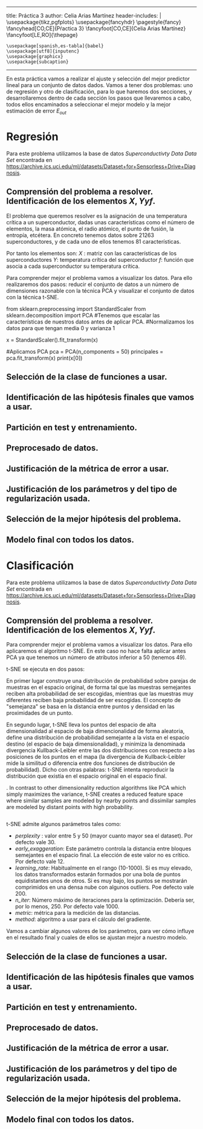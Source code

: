 
---
title: Práctica 3
author: Celia Arias Martínez
header-includes: |
    \usepackage{tikz,pgfplots}
    \usepackage{fancyhdr}
    \pagestyle{fancy}
    \fancyhead[CO,CE]{Pŕactica 3}
    \fancyfoot[CO,CE]{Celia Arias Martínez}
    \fancyfoot[LE,RO]{\thepage}
   
    \usepackage[spanish,es-tabla]{babel}
    \usepackage[utf8]{inputenc}
    \usepackage{graphicx}
    \usepackage{subcaption}
---


En esta práctica vamos a realizar el ajuste y selección del mejor predictor lineal para un conjunto de datos dados. Vamos a tener dos problemas: uno de regresión y otro de clasificación, para lo que haremos dos secciones, y desarrollaremos dentro de cada sección los pasos que llevaremos a cabo, todos ellos encaminados a seleccionar el mejor modelo y la mejor estimación de error $E_{out}$

# Regresión

Para este problema utilizamos la base de datos *Superconductivty Data Data Set* encontrada en https://archive.ics.uci.edu/ml/datasets/Dataset+for+Sensorless+Drive+Diagnosis.


## Comprensión del problema a resolver. Identificación de los elementos $X, Y y f$.

El problema que queremos resolver es la asignación de una temperatura crítica a un superconductor, dadas unas características como el número de elementos, la masa atómica, el radio atómico, el punto de fusión, la entropía, etcétera. En concreto tenemos datos sobre 21263 superconductores, y de cada uno de ellos tenemos 81 características. 

Por tanto los elementos son:
$X$ : matriz con las características de los superconductores
$Y$: temperatura crítica del superconductor
$f$: función que asocia a cada superconductor su temperatura crítica.

Para comprender mejor el problema vamos a visualizar los datos. Para ello realizaremos dos pasos: reducir el conjunto de datos a un número de dimensiones razonable con la técnica PCA y visualizar el conjunto de datos con la técnica t-SNE.

from sklearn.preprocessing import StandardScaler
from sklearn.decomposition import PCA
#Tenemos que escalar las características de nuestros datos antes de aplicar PCA.
#Normalizamos los datos para que tengan media 0 y varianza 1

x = StandardScaler().fit_transform(x)

#Aplicamos PCA
pca = PCA(n_components = 50)
principales = pca.fit_transform(x)
print(x[0])

## Selección de la clase de funciones a usar.


## Identificación de las hipótesis finales que vamos a usar.

## Partición en test y entrenamiento.

## Preprocesado de datos.

## Justificación de la métrica de error a usar.

## Justificación de los parámetros y del tipo de regularización usada.

## Selección de la mejor hipótesis del problema.

## Modelo final con todos los datos.




# Clasificación

Para este problema utilizamos la base de datos *Superconductivty Data Data Set* encontrada en https://archive.ics.uci.edu/ml/datasets/Dataset+for+Sensorless+Drive+Diagnosis.



## Comprensión del problema a resolver. Identificación de los elementos $X, Y y f$.

Para comprender mejor el problema vamos a visualizar los datos. Para ello aplicaremos el algoritmo t-SNE. En este caso no hace falta aplicar antes PCA ya que tenemos un número de atributos inferior a 50 (tenemos 49).

t-SNE se ejecuta en dos pasos:

En primer lugar construye una distribución de probabilidad sobre parejas de muestras en el espacio original, de forma tal que las muestras semejantes reciben alta probabilidad de ser escogidas, mientras que las muestras muy diferentes reciben baja probabilidad de ser escogidas. El concepto de "semejanza" se basa en la distancia entre puntos y densidad en las proximidades de un punto. 

En segundo lugar, t-SNE lleva los puntos del espacio de alta dimensionalidad al espacio de baja dimencionalidad de forma aleatoria, define una distribución de probabilidad semejante a la vista en el espacio destino (el espacio de baja dimensionalidad), y minimiza la denominada divergencia Kullback-Leibler entre las dos distribuciones con respecto a las posiciones de los puntos en el mapa (la divergencia de Kullback-Leibler mide la similitud o diferencia entre dos funciones de distribución de probabilidad). Dicho con otras palabras: t-SNE intenta reproducir la distribución que existía en el espacio original en el espacio final.

. In contrast to other dimensionality reduction algorithms like PCA which simply maximizes the variance, t-SNE creates a reduced feature space where similar samples are modeled by nearby points and dissimilar samples are modeled by distant points with high probability.


~~~py

~~~

t-SNE admite algunos parámetros tales como:

*  *perplexity* : valor entre 5 y 50 (mayor cuanto mayor sea el dataset). Por defecto vale 30.
* *early_exaggeration*: Este parámetro controla la distancia entre bloques semejantes en el espacio final. La elección de este valor no es crítico. Por defecto vale 12.
* *learning_rate*: Habitualmente en el rango (10-1000). Si es muy elevado, los datos transformados estarán formados por una bola de puntos equidistantes unos de otros. Si es muy bajo, los puntos se mostrarán comprimidos en una densa nube con algunos outliers. Poe defecto vale 200.
* *n_iter*: Número máximo de iteraciones para la optimización. Debería ser, por lo menos, 250. Por defecto vale 1000.
* *metric*: métrica para la medición de las distancias.
* *method*: algoritmo a usar para el cálculo del gradiente.

Vamos a cambiar algunos valores de los parámetros, para ver cómo influye en el resultado final y cuales de ellos se ajustan mejor a nuestro modelo.



## Selección de la clase de funciones a usar.




## Identificación de las hipótesis finales que vamos a usar.

## Partición en test y entrenamiento.

## Preprocesado de datos.

## Justificación de la métrica de error a usar.

## Justificación de los parámetros y del tipo de regularización usada.

## Selección de la mejor hipótesis del problema.

## Modelo final con todos los datos.